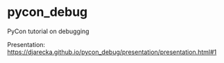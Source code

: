 # pycon_debug
PyCon tutorial on debugging

Presentation: https://djarecka.github.io/pycon_debug/presentation/presentation.html#1

